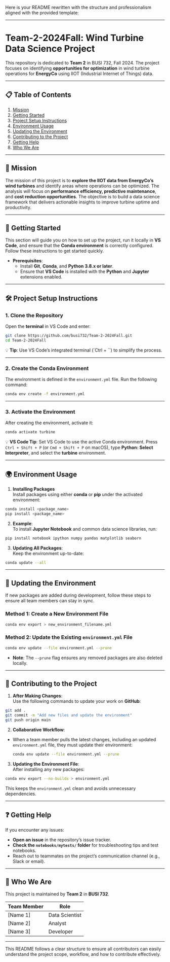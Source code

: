 Here is your README rewritten with the structure and professionalism aligned with the provided template:  

---

# Team-2-2024Fall: Wind Turbine Data Science Project  
This repository is dedicated to **Team 2** in BUSI 732, Fall 2024. The project focuses on identifying **opportunities for optimization** in wind turbine operations for **EnergyCo** using IIOT (Industrial Internet of Things) data.

---

## 📋 Table of Contents  
1. [Mission](#mission)  
2. [Getting Started](#getting-started)  
3. [Project Setup Instructions](#project-setup-instructions)  
4. [Environment Usage](#environment-usage)  
5. [Updating the Environment](#updating-the-environment)  
6. [Contributing to the Project](#contributing-to-the-project)  
7. [Getting Help](#getting-help)  
8. [Who We Are](#who-we-are)  

---

## 🎯 Mission  
The mission of this project is to **explore the IIOT data from EnergyCo’s wind turbines** and identify areas where operations can be optimized. The analysis will focus on **performance efficiency, predictive maintenance**, and **cost reduction opportunities**. The objective is to build a data science framework that delivers actionable insights to improve turbine uptime and productivity.

---

## 🚀 Getting Started  
This section will guide you on how to set up the project, run it locally in **VS Code**, and ensure that the **Conda environment** is correctly configured. Follow these instructions to get started quickly.  

- **Prerequisites**:  
    - Install **Git**, **Conda**, and **Python 3.8.x or later**.
    - Ensure that **VS Code** is installed with the **Python** and **Jupyter** extensions enabled.  

---

## 🛠️ Project Setup Instructions  

### 1. **Clone the Repository**  
Open the **terminal** in VS Code and enter:  
```bash
git clone https://github.com/busi732/Team-2-2024Fall.git  
cd Team-2-2024Fall  
```  

💡 **Tip**: Use VS Code’s integrated terminal (`Ctrl + \``) to simplify the process.

---

### 2. **Create the Conda Environment**  
The environment is defined in the `environment.yml` file. Run the following command:  
```bash
conda env create -f environment.yml  
```  

---

### 3. **Activate the Environment**  
After creating the environment, activate it:  
```bash
conda activate turbine  
```  

💡 **VS Code Tip**: Set VS Code to use the active Conda environment. Press `Ctrl + Shift + P` (or `Cmd + Shift + P` on macOS), type **Python: Select Interpreter**, and select the **turbine** environment.

---

## 🌍 Environment Usage  

1. **Installing Packages**  
Install packages using either **conda** or **pip** under the activated environment:  
```bash
conda install <package_name>  
pip install <package_name>  
```  

2. **Example**:  
To install **Jupyter Notebook** and common data science libraries, run:  
```bash
pip install notebook ipython numpy pandas matplotlib seaborn  
```  

3. **Updating All Packages**:  
Keep the environment up-to-date:  
```bash
conda update --all  
```  

---

## 🔄 Updating the Environment  

If new packages are added during development, follow these steps to ensure all team members can stay in sync.  

### Method 1: Create a New Environment File  
```bash
conda env export > new_environment_filename.yml  
```  

### Method 2: Update the Existing `environment.yml` File  
```bash
conda env update --file environment.yml --prune  
```  
- **Note**: The `--prune` flag ensures any removed packages are also deleted locally.  

---

## 🔗 Contributing to the Project  

1. **After Making Changes**:  
Use the following commands to update your work on **GitHub**:  
```bash
git add .  
git commit -m "Add new files and update the environment"  
git push origin main  
```  

2. **Collaborative Workflow**:  
- When a team member pulls the latest changes, including an updated `environment.yml` file, they must update their environment:  
    ```bash
    conda env update --file environment.yml --prune  
    ```  

3. **Updating the Environment File**:  
After installing any new packages:
```bash
conda env export --no-builds > environment.yml  
```  
This keeps the `environment.yml` clean and avoids unnecessary dependencies.

---

## ❓ Getting Help  

If you encounter any issues:  
- **Open an issue** in the repository’s issue tracker.  
- **Check the `notebooks/mytests/` folder** for troubleshooting tips and test notebooks.  
- Reach out to teammates on the project’s communication channel (e.g., Slack or email).  

---

## 👥 Who We Are  

This project is maintained by **Team 2** in **BUSI 732**.  

| Team Member       | Role                   |  
|-------------------|------------------------|  
| [Name 1]          | Data Scientist         |  
| [Name 2]          | Analyst                |  
| [Name 3]          | Developer              |  

---

This README follows a clear structure to ensure all contributors can easily understand the project scope, workflow, and how to contribute effectively.
